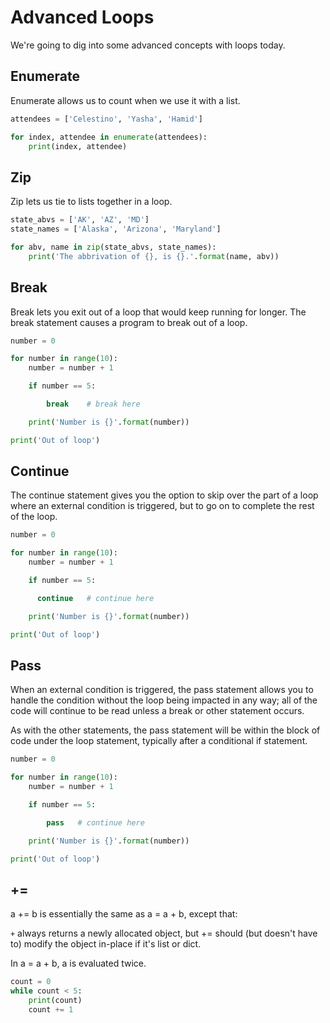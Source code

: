 # Advanced Loops
We're going to dig into some advanced concepts with loops today.

## Enumerate
Enumerate allows us to count when we use it with a list.

```python
attendees = ['Celestino', 'Yasha', 'Hamid']

for index, attendee in enumerate(attendees):
    print(index, attendee)
```

## Zip
Zip lets us tie to lists together in a loop.
```python
state_abvs = ['AK', 'AZ', 'MD']
state_names = ['Alaska', 'Arizona', 'Maryland']

for abv, name in zip(state_abvs, state_names):
    print('The abbrivation of {}, is {}.'.format(name, abv))
```
## Break
Break lets you exit out of a loop that would keep running for longer. The break statement causes a program to break out of a loop.

```python
number = 0

for number in range(10):
    number = number + 1

    if number == 5:

        break    # break here

    print('Number is {}'.format(number))

print('Out of loop')
```

## Continue
The continue statement gives you the option to skip over the part of a loop where an external condition is triggered, but to go on to complete the rest of the loop.

```python
number = 0

for number in range(10):
    number = number + 1

    if number == 5:

      continue   # continue here

    print('Number is {}'.format(number))

print('Out of loop')
```

## Pass
When an external condition is triggered, the pass statement allows you to handle the condition without the loop being impacted in any way; all of the code will continue to be read unless a break or other statement occurs.

As with the other statements, the pass statement will be within the block of code under the loop statement, typically after a conditional if statement.

```python
number = 0

for number in range(10):
    number = number + 1

    if number == 5:

        pass   # continue here

    print('Number is {}'.format(number))

print('Out of loop')
```

## +=
a += b is essentially the same as a = a + b, except that:

`+` always returns a newly allocated object, but += should (but doesn't have to) modify the object in-place if it's list or dict.

In a = a + b, a is evaluated twice.

```python
count = 0
while count < 5:
    print(count)
    count += 1
```
